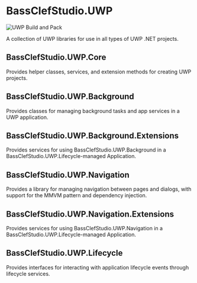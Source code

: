 # BassClefStudio.UWP
![UWP Build and Pack](https://github.com/bassclefstudio/UWP-Libraries/workflows/UWP%20Build%20and%20Pack/badge.svg)

A collection of UWP libraries for use in all types of UWP .NET projects.
## BassClefStudio.UWP.Core
Provides helper classes, services, and extension methods for creating UWP projects.
## BassClefStudio.UWP.Background
Provides classes for managing background tasks and app services in a UWP application.
## BassClefStudio.UWP.Background.Extensions
Provides services for using BassClefStudio.UWP.Background in a BassClefStudio.UWP.Lifecycle-managed Application.
## BassClefStudio.UWP.Navigation
Provides a library for managing navigation between pages and dialogs, with support for the MMVM pattern and dependency injection.
## BassClefStudio.UWP.Navigation.Extensions
Provides services for using BassClefStudio.UWP.Navigation in a BassClefStudio.UWP.Lifecycle-managed Application.
## BassClefStudio.UWP.Lifecycle
Provides interfaces for interacting with application lifecycle events through lifecycle services.
